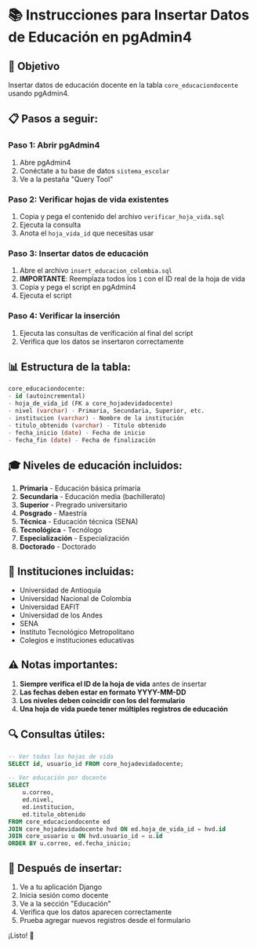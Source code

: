 # 📚 Instrucciones para Insertar Datos de Educación en pgAdmin4

## 🎯 Objetivo
Insertar datos de educación docente en la tabla `core_educaciondocente` usando pgAdmin4.

## 📋 Pasos a seguir:

### **Paso 1: Abrir pgAdmin4**
1. Abre pgAdmin4
2. Conéctate a tu base de datos `sistema_escolar`
3. Ve a la pestaña "Query Tool"

### **Paso 2: Verificar hojas de vida existentes**
1. Copia y pega el contenido del archivo `verificar_hoja_vida.sql`
2. Ejecuta la consulta
3. Anota el `hoja_vida_id` que necesitas usar

### **Paso 3: Insertar datos de educación**
1. Abre el archivo `insert_educacion_colombia.sql`
2. **IMPORTANTE**: Reemplaza todos los `1` con el ID real de la hoja de vida
3. Copia y pega el script en pgAdmin4
4. Ejecuta el script

### **Paso 4: Verificar la inserción**
1. Ejecuta las consultas de verificación al final del script
2. Verifica que los datos se insertaron correctamente

## 📊 Estructura de la tabla:

```sql
core_educaciondocente:
- id (autoincremental)
- hoja_de_vida_id (FK a core_hojadevidadocente)
- nivel (varchar) - Primaria, Secundaria, Superior, etc.
- institucion (varchar) - Nombre de la institución
- titulo_obtenido (varchar) - Título obtenido
- fecha_inicio (date) - Fecha de inicio
- fecha_fin (date) - Fecha de finalización
```

## 🎓 Niveles de educación incluidos:

1. **Primaria** - Educación básica primaria
2. **Secundaria** - Educación media (bachillerato)
3. **Superior** - Pregrado universitario
4. **Posgrado** - Maestría
5. **Técnica** - Educación técnica (SENA)
6. **Tecnológica** - Tecnólogo
7. **Especialización** - Especialización
8. **Doctorado** - Doctorado

## 🏫 Instituciones incluidas:

- Universidad de Antioquia
- Universidad Nacional de Colombia
- Universidad EAFIT
- Universidad de los Andes
- SENA
- Instituto Tecnológico Metropolitano
- Colegios e instituciones educativas

## ⚠️ Notas importantes:

1. **Siempre verifica el ID de la hoja de vida** antes de insertar
2. **Las fechas deben estar en formato YYYY-MM-DD**
3. **Los niveles deben coincidir con los del formulario**
4. **Una hoja de vida puede tener múltiples registros de educación**

## 🔍 Consultas útiles:

```sql
-- Ver todas las hojas de vida
SELECT id, usuario_id FROM core_hojadevidadocente;

-- Ver educación por docente
SELECT 
    u.correo,
    ed.nivel,
    ed.institucion,
    ed.titulo_obtenido
FROM core_educaciondocente ed
JOIN core_hojadevidadocente hvd ON ed.hoja_de_vida_id = hvd.id
JOIN core_usuario u ON hvd.usuario_id = u.id
ORDER BY u.correo, ed.fecha_inicio;
```

## 🚀 Después de insertar:

1. Ve a tu aplicación Django
2. Inicia sesión como docente
3. Ve a la sección "Educación"
4. Verifica que los datos aparecen correctamente
5. Prueba agregar nuevos registros desde el formulario

¡Listo! 🎉 